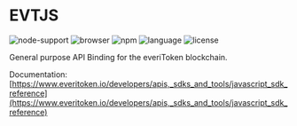 # EVTJS

 ![node-support](https://img.shields.io/badge/node-%3E6.0.0-brightgreen.svg) ![browser](https://img.shields.io/badge/browser-supported-brightgreen.svg) ![npm](https://img.shields.io/npm/v/evtjs.svg) ![language](https://img.shields.io/badge/language-javascript-orange.svg) ![license](https://img.shields.io/npm/l/evtjs.svg)

General purpose API Binding for the everiToken blockchain.

Documentation: [https://www.everitoken.io/developers/apis,_sdks_and_tools/javascript_sdk_reference](https://www.everitoken.io/developers/apis,_sdks_and_tools/javascript_sdk_reference)

